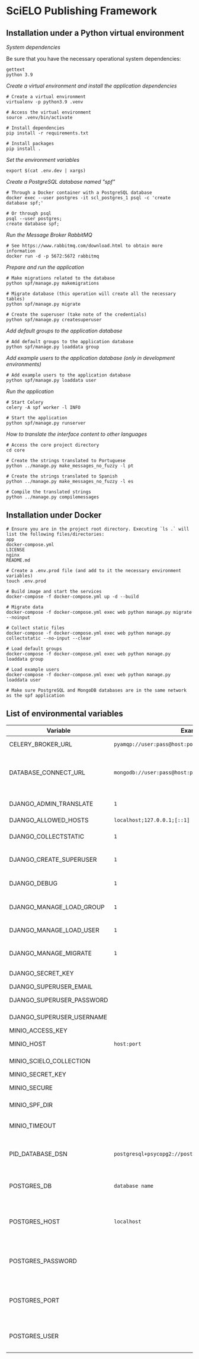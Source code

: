 # SciELO Publishing Framework


## Installation under a Python virtual environment

_System dependencies_

Be sure that you have the necessary operational system dependencies:

```shell
gettext
python 3.9
```

_Create a virtual environment and install the application dependencies_

```shell
# Create a virtual environment
virtualenv -p python3.9 .venv

# Access the virtual environment
source .venv/bin/activate

# Install dependencies
pip install -r requirements.txt

# Install packages
pip install .
```

_Set the environment variables_

```shell
export $(cat .env.dev | xargs)
```

_Create a PostgreSQL database named "spf"_

```shell
# Through a Docker container with a PostgreSQL database
docker exec --user postgres -it scl_postgres_1 psql -c 'create database spf;'

# Or through psql
psql --user postgres;
create database spf;
```

_Run the Message Broker RabbitMQ_
```shell
# See https://www.rabbitmq.com/download.html to obtain more information
docker run -d -p 5672:5672 rabbitmq
```

_Prepare and run the application_

```shell
# Make migrations related to the database
python spf/manage.py makemigrations

# Migrate database (this operation will create all the necessary tables)
python spf/manage.py migrate

# Create the superuser (take note of the credentials)
python spf/manage.py createsuperuser
```

_Add default groups to the application database_

```shell
# Add default groups to the application database
python spf/manage.py loaddata group
```

_Add example users to the application database (only in development environments)_

```shell
# Add example users to the application database
python spf/manage.py loaddata user
```

_Run the application_

```shell
# Start Celery
celery -A spf worker -l INFO

# Start the application
python spf/manage.py runserver
```

_How to translate the interface content to other languages_

```shell
# Access the core project directory
cd core

# Create the strings translated to Portuguese
python ../manage.py make_messages_no_fuzzy -l pt

# Create the strings translated to Spanish
python ../manage.py make_messages_no_fuzzy -l es

# Compile the translated strings
python ../manage.py compilemessages
```

## Installation under Docker

```shell
# Ensure you are in the project root directory. Executing `ls .` will list the following files/directories:
app
docker-compose.yml
LICENSE
nginx
README.md

# Create a .env.prod file (and add to it the necessary environment variables)
touch .env.prod

# Build image and start the services
docker-compose -f docker-compose.yml up -d --build

# Migrate data
docker-compose -f docker-compose.yml exec web python manage.py migrate --noinput

# Collect static files
docker-compose -f docker-compose.yml exec web python manage.py collectstatic --no-input --clear

# Load default groups
docker-compose -f docker-compose.yml exec web python manage.py loaddata group

# Load example users
docker-compose -f docker-compose.yml exec web python manage.py loaddata user

# Make sure PostgreSQL and MongoDB databases are in the same network as the spf application
```

## List of environmental variables

Variable | Example value | Description
---------|---------------|------------
CELERY_BROKER_URL | `pyamqp://user:pass@host:port` | RabbitMQ address
DATABASE_CONNECT_URL | `mongodb://user:pass@host:port/opac` | OPAC/Kernel database (MongoDB) string connection
DJANGO_ADMIN_TRANSLATE | `1` | Django flag to run `django-admin compile_messages`
DJANGO_ALLOWED_HOSTS | `localhost;127.0.0.1;[::1]` |
DJANGO_COLLECTSTATIC | `1` |Django flag to run `manage.py collecstatic`
DJANGO_CREATE_SUPERUSER | `1` | Django flag to run `manage.py createsuperuser`
DJANGO_DEBUG | `1` | Django flag to see DEBUG messages
DJANGO_MANAGE_LOAD_GROUP | `1` | Django flag to run `manage.py loaddata group`
DJANGO_MANAGE_LOAD_USER | `1` | Django flag to run `manage.py loaddata user`
DJANGO_MANAGE_MIGRATE | `1` | Django flag to run `managep.py migrate`
DJANGO_SECRET_KEY | | Django secret key
DJANGO_SUPERUSER_EMAIL | | superuser email
DJANGO_SUPERUSER_PASSWORD | | superuser password
DJANGO_SUPERUSER_USERNAME | | superuser username
MINIO_ACCESS_KEY | | MinIO username
MINIO_HOST | `host:port` | MinIO host address
MINIO_SCIELO_COLLECTION | | MinIO collection name
MINIO_SECRET_KEY | | MinIO password
MINIO_SECURE | | MinIO SSL flag (`true` or `false`)
MINIO_SPF_DIR | | MinIO storage main directory
MINIO_TIMEOUT | | MinIO connection timeout
PID_DATABASE_DSN | `postgresql+psycopg2://postgres:password@host:port/database` | PID manager (PostgreSQL) string connection
POSTGRES_DB | `database name` | SciELO Publishing Framework database name
POSTGRES_HOST | `localhost` | SciELO Publishing Framework database hostname
POSTGRES_PASSWORD | | SciELO Publishing Framework database user password
POSTGRES_PORT | | SciELO Publishing Framework database host port
POSTGRES_USER | | SciELO Publishing Framework database user
